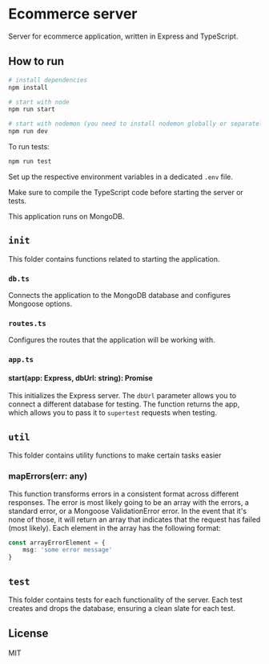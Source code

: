 # Ecommerce server
Server for ecommerce application, written in Express and TypeScript.

## How to run
```bash
# install dependencies
npm install

# start with node
npm run start

# start with nodemon (you need to install nodemon globally or separately within the project)
npm run dev
```

To run tests:
```bash
npm run test
```
Set up the respective environment variables in a dedicated ``.env`` file.

Make sure to compile the TypeScript code before starting the server or tests.

This application runs on MongoDB.

## ``init``
This folder contains functions related to starting the application.

### ``db.ts``
Connects the application to the MongoDB database and configures Mongoose options.

### ``routes.ts``
Configures the routes that the application will be working with.

### ``app.ts``
#### start(app: Express, dbUrl: string): Promise<Express>
This initializes the Express server. The ``dbUrl`` parameter allows you to connect a different database for testing. The function returns the app, which allows you to pass it to ``supertest`` requests when testing.

## ``util``
This folder contains utility functions to make certain tasks easier

### **mapErrors(err: any)**
This function transforms errors in a consistent format across different responses. The error is most likely going to be an array with the errors, a standard error, or a Mongoose ValidationError error. In the event that it's none of those, it will return an array that indicates that the request has failed (most likely). Each element in the array has the following format:

```typescript
const arrayErrorElement = {
    msg: 'some error message'
}
```

## ``test``
This folder contains tests for each functionality of the server. Each test creates and drops the database, ensuring a clean slate for each test.

## License
MIT
